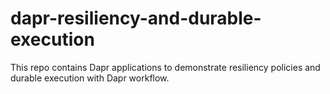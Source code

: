 # dapr-resiliency-and-durable-execution
This repo contains Dapr applications to demonstrate resiliency policies and durable execution with Dapr workflow.
